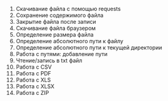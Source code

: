 1. Скачивание файла с помощью requests
2. Сохранение содержимого файла
3. Закрытие файла после записи
4. Скачивание файла браузером
5. Определение размера файла
6. Определение абсолютного пути к файлу
7. Определение абсолютного пути к текущей директории
8. Работа с путями: добавление пути
9. Чтение/запись в txt файл
10. Работа с CSV
11. Работа с PDF
12. Работа с XLS
13. Работа с XLSX
14. Работа с ZIP